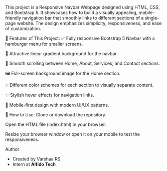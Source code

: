 This project is a Responsive Navbar Webpage designed using HTML, CSS, and Bootstrap 5. It showcases how to build a visually appealing, mobile-friendly navigation bar that smoothly links to different sections of a single-page website. The design emphasizes simplicity, responsiveness, and ease of customization.

🔧 Features of This Project:
✅ Fully responsive Bootstrap 5 Navbar with a hamburger menu for smaller screens.

🎨 Attractive linear gradient background for the navbar.

🔗 Smooth scrolling between Home, About, Services, and Contact sections.

🖼️ Full-screen background image for the Home section.

💡 Different color schemes for each section to visually separate content.

✨ Stylish hover effects for navigation links.

📱 Mobile-first design with modern UI/UX patterns.

📂 How to Use:
Clone or download the repository.

Open the HTML file (index.html) in your browser.

Resize your browser window or open it on your mobile to test the responsiveness.

Author

- Created by Varshaa RS
- Intern at **Alfido Tech**
